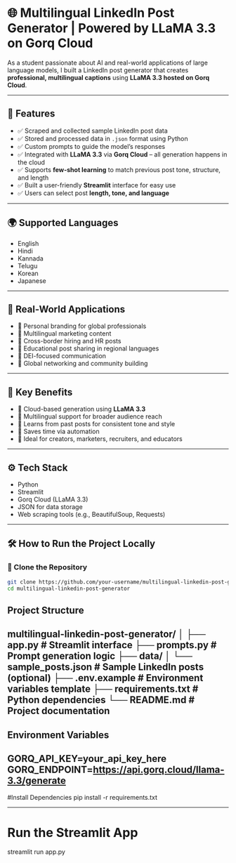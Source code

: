 # 🌐 Multilingual LinkedIn Post Generator | Powered by LLaMA 3.3 on Gorq Cloud

As a student passionate about AI and real-world applications of large language models, I built a LinkedIn post generator that creates **professional, multilingual captions** using **LLaMA 3.3 hosted on Gorq Cloud**.

---

## 🌟 Features

- ✅ Scraped and collected sample LinkedIn post data
- ✅ Stored and processed data in `.json` format using Python
- ✅ Custom prompts to guide the model’s responses
- ✅ Integrated with **LLaMA 3.3** via **Gorq Cloud** – all generation happens in the cloud
- ✅ Supports **few-shot learning** to match previous post tone, structure, and length
- ✅ Built a user-friendly **Streamlit** interface for easy use
- ✅ Users can select post **length, tone, and language**

---

## 🌍 Supported Languages

- English
- Hindi
- Kannada
- Telugu
- Korean
- Japanese

---

## 🧠 Real-World Applications

- 📌 Personal branding for global professionals
- 📌 Multilingual marketing content
- 📌 Cross-border hiring and HR posts
- 📌 Educational post sharing in regional languages
- 📌 DEI-focused communication
- 📌 Global networking and community building

---

## 🚀 Key Benefits

- 🔹 Cloud-based generation using **LLaMA 3.3**
- 🔹 Multilingual support for broader audience reach
- 🔹 Learns from past posts for consistent tone and style
- 🔹 Saves time via automation
- 🔹 Ideal for creators, marketers, recruiters, and educators

---

## ⚙️ Tech Stack

- Python
- Streamlit
- Gorq Cloud (LLaMA 3.3)
- JSON for data storage
- Web scraping tools (e.g., BeautifulSoup, Requests)

---

## 🛠️ How to Run the Project Locally

### 🔽 Clone the Repository

```bash
git clone https://github.com/your-username/multilingual-linkedin-post-generator.git
cd multilingual-linkedin-post-generator
```
 ## Project Structure
multilingual-linkedin-post-generator/
│
├── app.py               # Streamlit interface
├── prompts.py           # Prompt generation logic
├── data/
│   └── sample_posts.json  # Sample LinkedIn posts (optional)
├── .env.example         # Environment variables template
├── requirements.txt     # Python dependencies
└── README.md            # Project documentation
---

## Environment Variables
GORQ_API_KEY=your_api_key_here
GORQ_ENDPOINT=https://api.gorq.cloud/llama-3.3/generate
---
#Install Dependencies
pip install -r requirements.txt

---
# Run the Streamlit App
streamlit run app.py






